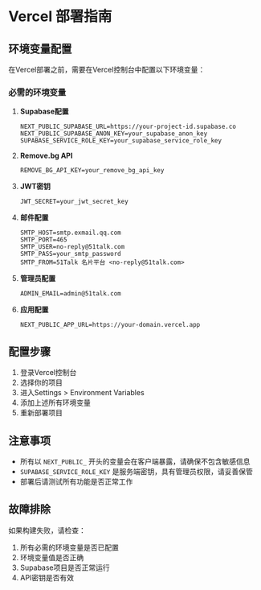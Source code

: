 # Vercel 部署指南

## 环境变量配置

在Vercel部署之前，需要在Vercel控制台中配置以下环境变量：

### 必需的环境变量

1. **Supabase配置**
   ```
   NEXT_PUBLIC_SUPABASE_URL=https://your-project-id.supabase.co
   NEXT_PUBLIC_SUPABASE_ANON_KEY=your_supabase_anon_key
   SUPABASE_SERVICE_ROLE_KEY=your_supabase_service_role_key
   ```

2. **Remove.bg API**
   ```
   REMOVE_BG_API_KEY=your_remove_bg_api_key
   ```

3. **JWT密钥**
   ```
   JWT_SECRET=your_jwt_secret_key
   ```

4. **邮件配置**
   ```
   SMTP_HOST=smtp.exmail.qq.com
   SMTP_PORT=465
   SMTP_USER=no-reply@51talk.com
   SMTP_PASS=your_smtp_password
   SMTP_FROM=51Talk 名片平台 <no-reply@51talk.com>
   ```

5. **管理员配置**
   ```
   ADMIN_EMAIL=admin@51talk.com
   ```

6. **应用配置**
   ```
   NEXT_PUBLIC_APP_URL=https://your-domain.vercel.app
   ```

## 配置步骤

1. 登录Vercel控制台
2. 选择你的项目
3. 进入Settings > Environment Variables
4. 添加上述所有环境变量
5. 重新部署项目

## 注意事项

- 所有以 `NEXT_PUBLIC_` 开头的变量会在客户端暴露，请确保不包含敏感信息
- `SUPABASE_SERVICE_ROLE_KEY` 是服务端密钥，具有管理员权限，请妥善保管
- 部署后请测试所有功能是否正常工作

## 故障排除

如果构建失败，请检查：
1. 所有必需的环境变量是否已配置
2. 环境变量值是否正确
3. Supabase项目是否正常运行
4. API密钥是否有效
